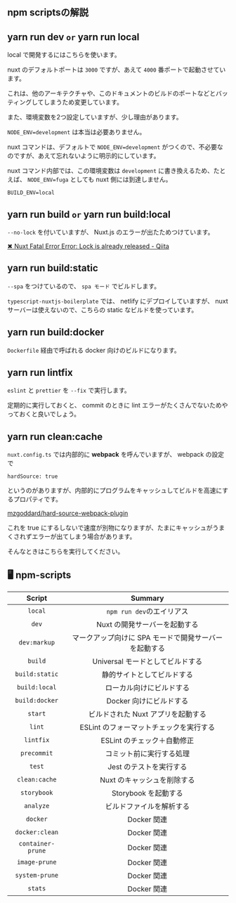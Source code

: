 ## npm scriptsの解説

## yarn run dev `or` yarn run local

local で開発するにはこちらを使います。

nuxt のデフォルトポートは `3000` ですが、あえて `4000` 番ポートで起動させています。

これは、他のアーキテクチャや、このドキュメントのビルドのポートなどとバッティングしてしまうため変更しています。

また、環境変数を2つ設定していますが、少し理由があります。
 
`NODE_ENV=development` は本当は必要ありません。

nuxt コマンドは、デフォルトで `NODE_ENV=development` がつくので、不必要なのですが、あえて忘れないように明示的にしています。

nuxt コマンド内部では、この環境変数は `development` に書き換えるため、たとえば、 `NODE_ENV=fuga` としても nuxt 側には到達しません。 

`BUILD_ENV=local` 

## yarn run build `or` yarn run build:local

`--no-lock` を付いていますが、 Nuxt.js のエラーが出たためつけています。

[✖ Nuxt Fatal Error Error: Lock is already released - Qiita](https://qiita.com/noracorn92/items/8ffb48e5ee3b601c8718)

## yarn run build:static

`--spa` をつけているので、 `spa モード` でビルドします。

`typescript-nuxtjs-boilerplate` では、 netlify にデプロイしていますが、 nuxt サーバーは使えないので、こちらの static なビルドを使っています。

## yarn run build:docker

`Dockerfile` 経由で呼ばれる docker 向けのビルドになります。

## yarn run lintfix

`eslint` と `prettier` を `--fix` で実行します。

定期的に実行しておくと、 commit のときに lint エラーがたくさんでないためやっておくと良いでしょう。

## yarn run clean:cache

`nuxt.config.ts` では内部的に **webpack** を呼んでいますが、 webpack の設定で

`hardSource: true`

というのがありますが、内部的にプログラムをキャッシュしてビルドを高速にするプロパティです。

[mzgoddard/hard-source-webpack-plugin](https://github.com/mzgoddard/hard-source-webpack-plugin)

これを true にするしないで速度が別物になりますが、たまにキャッシュがうまくされずエラーが出てしまう場合があります。

そんなときはこちらを実行してください。

## 🖥 npm-scripts

|Script|Summary|
|:---:|:---:|
|`local`|`npm run dev`のエイリアス|
|`dev`|Nuxt の開発サーバーを起動する|
|`dev:markup`|マークアップ向けに SPA モードで開発サーバーを起動する|
|`build`|Universal モードとしてビルドする|
|`build:static`|静的サイトとしてビルドする|
|`build:local`|ローカル向けにビルドする|
|`build:docker`|Docker 向けにビルドする|
|`start`|ビルドされた Nuxt アプリを起動する|
|`lint`|ESLint のフォーマットチェックを実行する|
|`lintfix`|ESLint のチェック＋自動修正|
|`precommit`|コミット前に実行する処理|
|`test`|Jest のテストを実行する|
|`clean:cache`|Nuxt のキャッシュを削除する|
|`storybook`|Storybook を起動する|
|`analyze`|ビルドファイルを解析する|
|`docker`|Docker 関連|
|`docker:clean`|Docker 関連|
|`container-prune`|Docker 関連|
|`image-prune`|Docker 関連|
|`system-prune`|Docker 関連|
|`stats`|Docker 関連|
